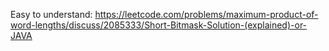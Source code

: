 Easy to understand:
https://leetcode.com/problems/maximum-product-of-word-lengths/discuss/2085333/Short-Bitmask-Solution-(explained)-or-JAVA
